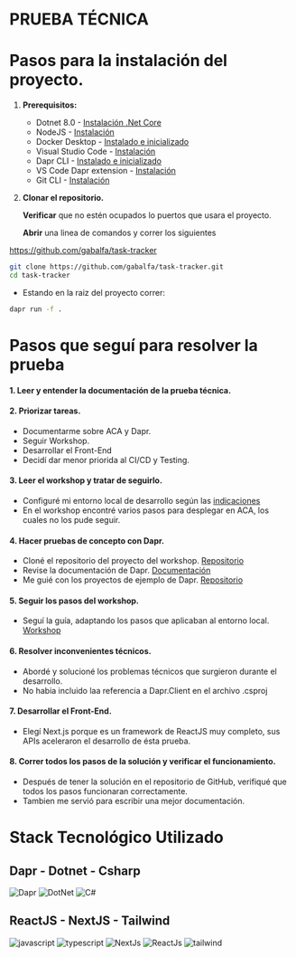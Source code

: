 # PRUEBA TÉCNICA

# Pasos para la instalación del proyecto.

1. **Prerequisitos:**
   - Dotnet 8.0 - [Instalación .Net Core](https://dotnet.microsoft.com/download)
   - NodeJS - [Instalación](https://nodejs.org/en/download)
   - Docker Desktop - [Instalado e inicializado](https://www.docker.com/products/docker-desktop/)
   - Visual Studio Code - [Instalación](https://www.docker.com/products/docker-desktop/)
   - Dapr CLI - [Instalado e inicializado](https://github.com/dapr/cli)
   - VS Code Dapr extension - [Instalación](https://marketplace.visualstudio.com/items?itemName=ms-azuretools.vscode-dapr)
   - Git CLI - [Instalación](https://git-scm.com/downloads)
2. **Clonar el repositorio.**

   **Verificar** que no estén ocupados lo puertos que usara el proyecto.

   **Abrir** una linea de comandos y correr los siguientes

https://github.com/gabalfa/task-tracker

```bash
git clone https://github.com/gabalfa/task-tracker.git
cd task-tracker
```

- Estando en la raiz del proyecto correr:

```bash
dapr run -f .
```

# Pasos que seguí para resolver la prueba

#### 1. Leer y entender la documentación de la prueba técnica.

#### 2. Priorizar tareas.

- Documentarme sobre ACA y Dapr.
- Seguir Workshop.
- Desarrollar el Front-End
- Decidí dar menor priorida al CI/CD y Testing.

#### 3. Leer el workshop y tratar de seguirlo.

- Configuré mi entorno local de desarrollo según las [indicaciones](https://azure.github.io/aca-dotnet-workshop/aca/00-workshop-intro/4-prerequisites/)
- En el workshop encontré varios pasos para desplegar en ACA, los cuales no los pude seguir.

#### 4. Hacer pruebas de concepto con Dapr.

- Cloné el repositorio del proyecto del workshop. [Repositorio](https://github.com/Azure/aca-dotnet-workshop.git)
- Revise la documentación de Dapr. [Documentación](https://docs.dapr.io/getting-started/)
- Me guié con los proyectos de ejemplo de Dapr. [Repositorio](https://github.com/dapr/quickstarts.git)

#### 5. Seguir los pasos del workshop.

- Seguí la guía, adaptando los pasos que aplicaban al entorno local. [Workshop](https://azure.github.io/aca-dotnet-workshop/)

#### 6. Resolver inconvenientes técnicos.

- Abordé y solucioné los problemas técnicos que surgieron durante el desarrollo.
- No habia incluido laa referencia a Dapr.Client en el archivo .csproj

#### 7. Desarrollar el Front-End.

- Elegí Next.js porque es un framework de ReactJS muy completo, sus APIs aceleraron el desarrollo de ésta prueba.

#### 8. Correr todos los pasos de la solución y verificar el funcionamiento.

- Después de tener la solución en el repositorio de GitHub, verifiqué que todos los pasos funcionaran correctamente.
- Tambien me servió para escribir una mejor documentación.

# Stack Tecnológico Utilizado

## Dapr - Dotnet - Csharp

![Dapr](https://dapr.io/images/dapr.svg)
![DotNet](https://img.icons8.com/color/100/net-framework.png)
![C#](https://img.icons8.com/ios-filled/100/c-sharp-logo.png)

## ReactJS - NextJS - Tailwind

![javascript](https://img.icons8.com/color/100/javascript--v1.png)
![typescript](https://img.icons8.com/fluency/100/typescript--v1.png)
![NextJs](https://img.icons8.com/color/100/nextjs.png)
![ReactJs](https://img.icons8.com/officel/100/react.png)
![tailwind](https://img.icons8.com/color/100/tailwind_css.png)
